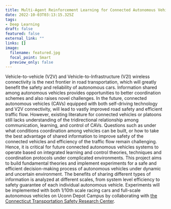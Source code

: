 ```yaml
---
title: Multi-Agent Reinforcement Learning for Connected Autonomous Vehicles
date: 2022-10-03T03:13:15.325Z
tags:
- Deep Learning 
draft: false
featured: false
external_link: ""
links: []
image:
  filename: featured.jpg
  focal_point: Smart
  preview_only: false
---
```

Vehicle-to-vehicle (V2V) and Vehicle-to-Infrastructure (V2I) wireless connectivity is the next frontier in road transportation, which will greatly benefit the safety and reliability of autonomous cars. Information shared among autonomous vehicles provides opportunities to better coordination schemes and also raises novel challenges. In the future, connected autonomous vehicles (CAVs) equipped with both self-driving technology and V2V connectivity, will lead to vastly improved road safety and efficient traffic flow. However, existing literature for connected vehicles or platoons still lacks understanding of the tridirectional relationship among communication, learning, and control of CAVs. Questions such as under what conditions coordination among vehicles can be built, or how to take the best advantage of shared information to improve safety of the connected vehicles and efficiency of the traffic flow remain challenging. Hence, it is critical for future connected autonomous vehicles systems to operate based on integrated learning and control theories, techniques and coordination protocols under complicated environments. This project aims to build fundamental theories and implement experiments for a safe and efficient decision-making process of autonomous vehicles under dynamic and uncertain environment. The benefits of sharing different types of information is analyzed at different scales, from system level efficiency to safety guarantee of each individual autonomous vehicle. Experiments will be implemented with both 1/10th scale racing cars and full-scale autonomous vehicles on Uconn Depot Campus by collaborating with [the Connecticut Transportation Safety Research Center](https://ctsrc.uconn.edu/).